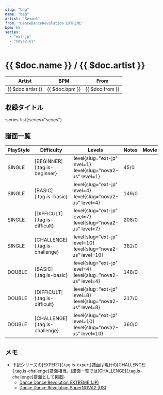 ```yaml
---
slug: "bag"
name: "bag"
artist: "RevenG"
from: "DanceDanceRevolution EXTREME"
bpm: 65
series:
  - "ext-jp"
  - "nova2-us"
---
```


# {{ $doc.name }} / {{ $doc.artist }}

|Artist|BPM|From|
|------|---|----|
|{{ $doc.artist }}|{{ $doc.bpm }}|{{ $doc.from }}|

## 収録タイトル

:series-list{:series="series"}

## 譜面一覧

|PlayStyle|Difficulty|Levels|Notes|Movie|
|---------|----------|------|-----|-----|
|SINGLE|[BEGINNER]{.tag.is-beginner}|:level{slug="ext-jp" level=1} :level{slug="nova2-us" level=1}|45/0||
|SINGLE|[BASIC]{.tag.is-basic}|:level{slug="ext-jp" level=4} :level{slug="nova2-us" level=4}|149/0||
|SINGLE|[DIFFICULT]{.tag.is-difficult}|:level{slug="ext-jp" level=7} :level{slug="nova2-us" level=7}|208/0||
|SINGLE|[CHALLENGE]{.tag.is-challenge}|:level{slug="ext-jp" level=10} :level{slug="nova2-us" level=10}|382/0||
|DOUBLE|[BASIC]{.tag.is-basic}|:level{slug="ext-jp" level=4} :level{slug="nova2-us" level=4}|148/0||
|DOUBLE|[DIFFICULT]{.tag.is-difficult}|:level{slug="ext-jp" level=8} :level{slug="nova2-us" level=8}|217/0||
|DOUBLE|[CHALLENGE]{.tag.is-challenge}|:level{slug="ext-jp" level=10} :level{slug="nova2-us" level=10}|360/0||

## メモ

- 下記シリーズの[EXPERT]{.tag.is-expert}譜面は現行の[CHALLENGE]{.tag.is-challenge}譜面相当。(譜面一覧では[CHALLENGE]{.tag.is-challenge}譜面として掲載)
  - [Dance Dance Revolution EXTREME (JP)](/series/ext-jp)
  - [Dance Dance Revolution SuperNOVA2 (US)](/series/nova2-us)
